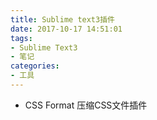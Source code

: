 ```yaml
---
title: Sublime text3插件 
date: 2017-10-17 14:51:01
tags:
- Sublime Text3 
- 笔记
categories: 
- 工具 
---
```



- CSS Format 压缩CSS文件插件

